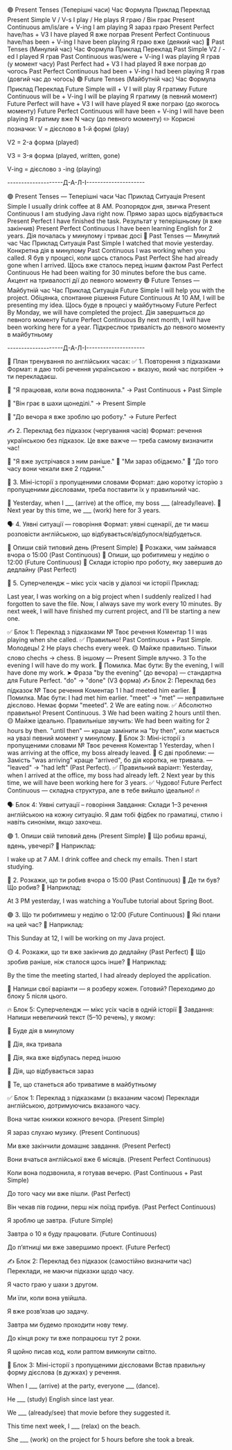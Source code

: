 🟢 Present Tenses (Теперішні часи)
Час	Формула	Приклад	Переклад
Present Simple	V / V-s	I play / He plays	Я граю / Він грає
Present Continuous	am/is/are + V-ing	I am playing	Я зараз граю
Present Perfect	have/has + V3	I have played	Я вже пограв
Present Perfect Continuous	have/has been + V-ing	I have been playing	Я граю вже (деякий час)
🔵 Past Tenses (Минулий час)
Час	Формула	Приклад	Переклад
Past Simple	V2 / -ed	I played	Я грав
Past Continuous	was/were + V-ing	I was playing	Я грав (у момент часу)
Past Perfect	had + V3	I had played	Я вже пограв до чогось
Past Perfect Continuous	had been + V-ing	I had been playing	Я грав (довгий час до чогось)
🟣 Future Tenses (Майбутній час)
Час	Формула	Приклад	Переклад
Future Simple	will + V	I will play	Я гратиму
Future Continuous	will be + V-ing	I will be playing	Я гратиму (в певний момент)
Future Perfect	will have + V3	I will have played	Я вже пограю (до якогось моменту)
Future Perfect Continuous	will have been + V-ing	I will have been playing	Я гратиму вже N часу (до певного моменту)
✏️ Корисні позначки:
V = дієслово в 1-й формі (play)

V2 = 2-а форма (played)

V3 = 3-я форма (played, written, gone)

V-ing = дієслово з -ing (playing)

--------------------Д-А-Л-І---------------------

🟢 Present Tenses — Теперішні часи
Час	Приклад	Ситуація
Present Simple	I usually drink coffee at 8 AM.	Розпорядок дня, звичка
Present Continuous	I am studying Java right now.	Прямо зараз щось відбувається
Present Perfect	I have finished the task.	Результат у теперішньому (я вже закінчив)
Present Perfect Continuous	I have been learning English for 2 years.	Дія почалась у минулому і триває досі
🔵 Past Tenses — Минулий час
Час	Приклад	Ситуація
Past Simple	I watched that movie yesterday.	Конкретна дія в минулому
Past Continuous	I was working when you called.	Я був у процесі, коли щось сталось
Past Perfect	She had already gone when I arrived.	Щось вже сталось перед іншим фактом
Past Perfect Continuous	He had been waiting for 30 minutes before the bus came.	Акцент на тривалості дії до певного моменту
🟣 Future Tenses — Майбутній час
Час	Приклад	Ситуація
Future Simple	I will help you with the project.	Обіцянка, спонтанне рішення
Future Continuous	At 10 AM, I will be presenting my idea.	Щось буде в процесі у майбутньому
Future Perfect	By Monday, we will have completed the project.	Дія завершиться до певного моменту
Future Perfect Continuous	By next month, I will have been working here for a year.	Підкреслює тривалість до певного моменту в майбутньому

--------------------Д-А-Л-І---------------------

🔁 План тренування по англійських часах:
✅ 1. Повторення з підказками
Формат: я даю тобі речення українською + вказую, який час потрібен → ти перекладаєш.

🔸 "Я працював, коли вона подзвонила." → Past Continuous + Past Simple

🔸 "Він грає в шахи щонеділі." → Present Simple

🔸 "До вечора я вже зроблю цю роботу." → Future Perfect

✍️ 2. Переклад без підказок (чергування часів)
Формат: речення українською без підказок.
Це вже важче — треба самому визначити час!

🔹 "Я вже зустрічався з ним раніше."
🔹 "Ми зараз обідаємо."
🔹 "До того часу вони чекали вже 2 години."

🧠 3. Міні-історії з пропущеними словами
Формат: даю коротку історію з пропущеними дієсловами, треба поставити їх у правильний час.

🔸 Yesterday, when I ___ (arrive) at the office, my boss ___ (already/leave).
🔸 Next year by this time, we ___ (work) here for 3 years.

🗣️ 4. Уявні ситуації — говоріння
Формат: уявні сценарії, де ти маєш розповісти англійською, що відбувається/відбулося/відбудеться.

🔹 Опиши свій типовий день (Present Simple)
🔹 Розкажи, чим займався вчора о 15:00 (Past Continuous)
🔹 Опиши, що робитимеш у неділю о 12:00 (Future Continuous)
🔹 Склади історію про роботу, яку завершив до дедлайну (Past Perfect)

🧩 5. Суперчелендж – мікс усіх часів у діалозі чи історії
Приклад:

Last year, I was working on a big project when I suddenly realized I had forgotten to save the file.
Now, I always save my work every 10 minutes. By next week, I will have finished my current project,
and I’ll be starting a new one.

✅ Блок 1: Переклад з підказками
№	Твоє речення	Коментар
1	I was playing when she called.	✅ Правильно! Past Continuous + Past Simple. Молодець!
2	He plays chechs every week.	🟡 Майже правильно. Тільки слово chechs → chess. В іншому — Present Simple влучно.
3	To the evening I will have do my work.	🔴 Помилка. Має бути: By the evening, I will have done my work.
➤ Фраза "by the evening" (до вечора) — стандартна для Future Perfect.
"do" → "done" (V3 форма)
✍️ Блок 2: Переклад без підказок
№	Твоє речення	Коментар
1	I had meeted him earlier.	🔴 Помилка. Має бути: I had met him earlier.
"meet" → "met" — неправильне дієслово. Немає форми "meeted".
2	We are eating now.	✅ Абсолютно правильно! Present Continuous.
3	We had been waiting 2 hours until then.	🟡 Майже ідеально. Правильніше звучить: We had been waiting for 2 hours by then.
"until then" — краще замінити на "by then", коли мається на увазі певний момент у минулому.
🧠 Блок 3: Міні-історії з пропущеними словами
№	Твоє речення	Коментар
1	Yesterday, when I was arriving at the office, my boss already leaved.	🔴 Є дві проблеми:
— Замість "was arriving" краще "arrived", бо дія коротка, не тривала.
— "leaved" → "had left" (Past Perfect).
✅ Правильний варіант: Yesterday, when I arrived at the office, my boss had already left.
2	Next year by this time, we will have been working here for 3 years.	✅ Чудово! Future Perfect Continuous — складна структура, але в тебе вийшло ідеально! 🔥


🗣️ Блок 4: Уявні ситуації – говоріння
Завдання: Склади 1–3 речення англійською на кожну ситуацію. Я дам тобі фідбек по граматиці, стилю і навіть синоніми, якщо захочеш.

🟢 1. Опиши свій типовий день (Present Simple)
🔸 Що робиш вранці, вдень, увечері?
🔸 Наприклад:

I wake up at 7 AM. I drink coffee and check my emails. Then I start studying.

🔵 2. Розкажи, що ти робив вчора о 15:00 (Past Continuous)
🔸 Де ти був? Що робив?
🔸 Наприклад:

At 3 PM yesterday, I was watching a YouTube tutorial about Spring Boot.

🟣 3. Що ти робитимеш у неділю о 12:00 (Future Continuous)
🔸 Які плани на цей час?
🔸 Наприклад:

This Sunday at 12, I will be working on my Java project.

🟡 4. Розкажи, що ти вже закінчив до дедлайну (Past Perfect)
🔸 Що зробив раніше, ніж сталося щось інше?
🔸 Наприклад:

By the time the meeting started, I had already deployed the application.

📩 Напиши свої варіанти — я розберу кожен.
Готовий? Переходимо до блоку 5 після цього.

🔥 Блок 5: Суперчелендж — мікс усіх часів в одній історії
🧠 Завдання: Напиши невеличкий текст (5–10 речень), у якому:

🔹 Буде дія в минулому

🔸 Дія, яка тривала

🔺 Дія, яка вже відбулась перед іншою

🔻 Дія, що відбувається зараз

🔸 Те, що станеться або триватиме в майбутньому

✅ Блок 1: Переклад з підказками (з вказаним часом)
Переклади англійською, дотримуючись вказаного часу.

Вона читає книжки кожного вечора. (Present Simple)

Я зараз слухаю музику. (Present Continuous)

Ми вже закінчили домашнє завдання. (Present Perfect)

Вони вчаться англійської вже 6 місяців. (Present Perfect Continuous)

Коли вона подзвонила, я готував вечерю. (Past Continuous + Past Simple)

До того часу ми вже пішли. (Past Perfect)

Він чекав пів години, перш ніж поїзд прибув. (Past Perfect Continuous)

Я зроблю це завтра. (Future Simple)

Завтра о 10 я буду працювати. (Future Continuous)

До п’ятниці ми вже завершимо проект. (Future Perfect)

✍️ Блок 2: Переклад без підказок (самостійно визначити час)
Переклади, не маючи підказки щодо часу.

Я часто граю у шахи з другом.

Ми їли, коли вона увійшла.

Я вже розв’язав цю задачу.

Завтра ми будемо проходити нову тему.

До кінця року ти вже попрацюєш тут 2 роки.

Я щойно писав код, коли раптом вимкнули світло.

🧠 Блок 3: Міні-історії з пропущеними дієсловами
Встав правильну форму дієслова (в дужках) у речення.

When I ___ (arrive) at the party, everyone ___ (dance).

He ___ (study) English since last year.

We ___ (already/see) that movie before they suggested it.

This time next week, I ___ (relax) on the beach.

She ___ (work) on the project for 5 hours before she took a break.


